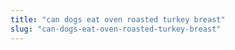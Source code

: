 ```yaml
---
title: "can dogs eat oven roasted turkey breast"
slug: "can-dogs-eat-oven-roasted-turkey-breast"
---
```


